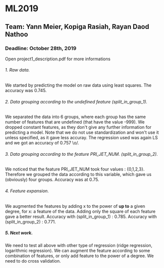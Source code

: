 # ML2019
## Team: Yann Meier, Kopiga Rasiah, Rayan Daod Nathoo
### Deadline: October 28th, 2019
Open project1_description.pdf for more informations

###### 1. Raw data.
We started by predicting the model on raw data using least squares. The accuracy was 0.745.
###### 2. Data grouping according to the undefined feature (split_in_group_1).
We separated the data into 6 groups, where each group has the same number of features that are undefined (that have the value -999). We dropped constant features, as they don't give any further information for predicting a model. Note that we do not use standardization and won't use it unless specified, as it gave less accuray. The regression used was again LS and we got an accuracy of 0.757 \o/.
###### 3. Data grouping according to the feature PRI_JET_NUM. (split_in_group_2).
We noticed that the feature PRI_JET_NUM took four values : {0,1,2,3}. Therefore we grouped the data according to this variable, which gave us (obviously) four groups. Accuracy was at 0.75.
###### 4. Feature expansion.
We augmented the features by adding x to the power of **up to** a given degree, for x: a feature of the data. Adding only the square of each feature gave a better result. Accuracy with (split_in_group_1) : 0.785. Accuracy with (split_in_group_2) : 0.771. 
##### 5. Next work.
We need to test all above with other type of regression (ridge regression, logarithmic regression).
We can augment the feature according to some combination of features, or only add feature to the power of a degree.
We need to do cross validation.

